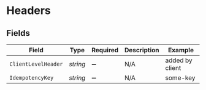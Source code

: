 # Headers


## Fields

| Field               | Type                | Required            | Description         | Example             |
| ------------------- | ------------------- | ------------------- | ------------------- | ------------------- |
| `ClientLevelHeader` | *string*            | :heavy_minus_sign:  | N/A                 | added by client     |
| `IdempotencyKey`    | *string*            | :heavy_minus_sign:  | N/A                 | some-key            |